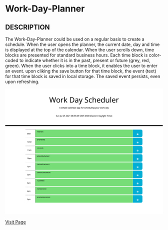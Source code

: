 # Work-Day-Planner


## **DESCRIPTION**

The Work-Day-Planner could be used on a regular basis to create a schedule. When the user opens the planner, the current date, day and time is displayed at the top of the calendar. When the user scrolls down, time blocks are presented for standard business hours. Each time block is color-coded to indicate whether it is in the past, present or future (grey, red, green). When the user clicks into a time block, it enables the user to enter an event. upon cliking the save button for that time block, the event (text) for that time block is saved in local storage. The saved event persists, even upon refreshing. 


![Screen shot](/assets/images/_Users_umairali_Rutgers_Projects_workDayPlanner_index.html%20(2).png)

[Visit Page](https://umairali-bit.github.io/work-day-planner/ "work-day-planner")
